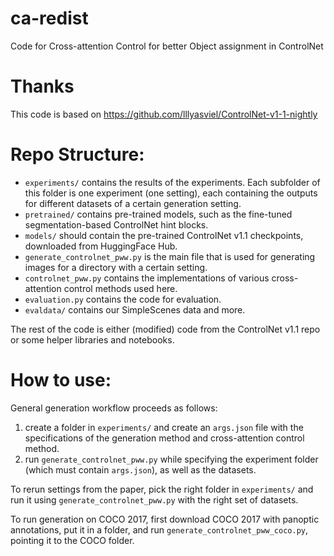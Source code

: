 # ca-redist
Code for Cross-attention Control for better Object assignment in ControlNet

# Thanks
This code is based on https://github.com/lllyasviel/ControlNet-v1-1-nightly


# Repo Structure:
* `experiments/` contains the results of the experiments. Each subfolder of this folder is one experiment (one setting), each containing the outputs for different datasets of a certain generation setting.
* `pretrained/` contains pre-trained models, such as the fine-tuned segmentation-based ControlNet hint blocks.
* `models/` should contain the pre-trained ControlNet v1.1 checkpoints, downloaded from HuggingFace Hub.
* `generate_controlnet_pww.py` is the main file that is used for generating images for a directory with a certain setting.
* `controlnet_pww.py` contains the implementations of various cross-attention control methods used here.
* `evaluation.py` contains the code for evaluation.
* `evaldata/` contains our SimpleScenes data and more.

The rest of the code is either (modified) code from the ControlNet v1.1 repo or some helper libraries and notebooks.


# How to use:
General generation workflow proceeds as follows:
1. create a folder in `experiments/` and create an `args.json` file with the specifications of the generation method and cross-attention control method.
2. run `generate_controlnet_pww.py` while specifying the experiment folder (which must contain `args.json`), as well as the datasets.


To rerun settings from the paper, pick the right folder in `experiments/` and run it using `generate_controlnet_pww.py` with the right set of datasets.

To run generation on COCO 2017, first download COCO 2017 with panoptic annotations, put it in a folder, and run `generate_controlnet_pww_coco.py`, pointing it to the COCO folder.